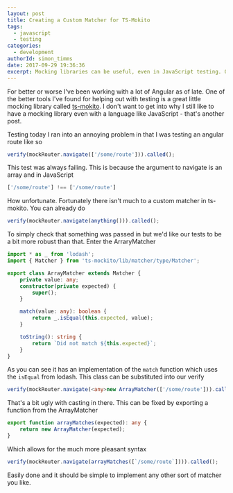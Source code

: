 ```yaml
---
layout: post
title: Creating a Custom Matcher for TS-Mokito
tags:
  - javascript
  - testing
categories:
  - development
authorId: simon_timms
date: 2017-09-29 19:36:36
excerpt: Mocking libraries can be useful, even in JavaScript testing. One of my favorites is ts-mokito a TypeScript mocking library. One minor problem with it is that it is lacking a good array matcher. In this article we'll see how to fix that. 
---
```


For better or worse I've been working with a lot of Angular as of late. One of the better tools I've found for helping out with testing is a great little mocking library called [ts-mokito](https://github.com/NagRock/ts-mockito). I don't want to get into why I still like to have a mocking library even with a language like JavaScript - that's another post. 

Testing today I ran into an annoying problem in that I was testing an angular route like so 

```js
verify(mockRouter.navigate(['/some/route'])).called();
```

This test was always failing. This is because the argument to navigate is an array and in JavaScript 

```js
['/some/route'] !== ['/some/route']
```

How unfortunate. Fortunately there isn't much to a custom matcher in ts-mokito. You can already do 

```typescript
verify(mockRouter.navigate(anything())).called();
```

To simply check that something was passed in but we'd like our tests to be a bit more robust than that. Enter the ArraryMatcher

```typescript
import * as _ from 'lodash';
import { Matcher } from 'ts-mockito/lib/matcher/type/Matcher';

export class ArrayMatcher extends Matcher {
    private value: any;
    constructor(private expected) {
        super();
    }

    match(value: any): boolean {
        return _.isEqual(this.expected, value);
    }

    toString(): string {
        return `Did not match ${this.expected}`;
    }
}
```

As you can see it has an implementation of the `match` function which uses the `isEqual` from lodash. This class can be substituted into our verify 

```typescript
verify(mockRouter.navigate(<any>new ArrayMatcher(['/some/route'])).called();
```

That's a bit ugly with casting in there. This can be fixed by exporting a function from the ArrayMatcher

```typescript
export function arrayMatches(expected): any { 
    return new ArrayMatcher(expected); 
}
```

Which allows for the much more pleasant syntax

```typescript
verify(mockRouter.navigate(arrayMatches([`/some/route`]))).called();
```

Easily done and it should be simple to implement any other sort of matcher you like.
